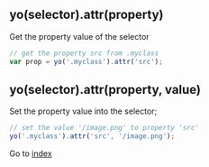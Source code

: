 ## yo(selector).attr(property) 

Get the property value of the selector

```javascript
// get the property src from .myclass
var prop = yo('.myclass').attr('src');
```

## yo(selector).attr(property, value) 

Set the property value into the selector;

```javascript
// set the value '/image.png' to property 'src'
yo('.myclass').attr('src', '/image.png');
```

Go to [index](index.md)